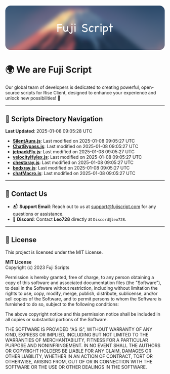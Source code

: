 ![Banner](.github/b.webp)

# 🌍 **We are Fuji Script**

Our global team of developers is dedicated to creating powerful, open-source scripts for Rise Client, designed to enhance your experience and unlock new possibilities! 🌟

---
<!-- SCRIPTS_NAVIGATION_START -->
## 📂 **Scripts Directory Navigation**

**Last Updated**: 2025-01-08 09:05:28 UTC

- **[SilentAura.js](scripts/SilentAura.js)**: Last modified on 2025-01-08 09:05:27 UTC
- **[ChatBypass.js](scripts/ChatBypass.js)**: Last modified on 2025-01-08 09:05:27 UTC
- **[jetpackFly.js](scripts/jetpackFly.js)**: Last modified on 2025-01-08 09:05:27 UTC
- **[velocityHylex.js](scripts/velocityHylex.js)**: Last modified on 2025-01-08 09:05:27 UTC
- **[chestxray.js](scripts/chestxray.js)**: Last modified on 2025-01-08 09:05:27 UTC
- **[bedxray.js](scripts/bedxray.js)**: Last modified on 2025-01-08 09:05:27 UTC
- **[chatMacro.js](scripts/chatMacro.js)**: Last modified on 2025-01-08 09:05:27 UTC

<!-- SCRIPTS_NAVIGATION_END -->

---

## 💬 **Contact Us**  
- 📬 **Support Email**: Reach out to us at [support@fujiscript.com](mailto:support@fujiscript.com) for any questions or assistance.  
- 💬 **Discord**: Contact **Leo728** directly at `Discord@leo728`.

---

## 📜 **License**

This project is licensed under the MIT License.  

**MIT License**  
Copyright (c) 2023 Fuji Scripts  

Permission is hereby granted, free of charge, to any person obtaining a copy of this software and associated documentation files (the "Software"), to deal in the Software without restriction, including without limitation the rights to use, copy, modify, merge, publish, distribute, sublicense, and/or sell copies of the Software, and to permit persons to whom the Software is furnished to do so, subject to the following conditions:  

The above copyright notice and this permission notice shall be included in all copies or substantial portions of the Software.  

THE SOFTWARE IS PROVIDED "AS IS", WITHOUT WARRANTY OF ANY KIND, EXPRESS OR IMPLIED, INCLUDING BUT NOT LIMITED TO THE WARRANTIES OF MERCHANTABILITY, FITNESS FOR A PARTICULAR PURPOSE AND NONINFRINGEMENT. IN NO EVENT SHALL THE AUTHORS OR COPYRIGHT HOLDERS BE LIABLE FOR ANY CLAIM, DAMAGES OR OTHER LIABILITY, WHETHER IN AN ACTION OF CONTRACT, TORT OR OTHERWISE, ARISING FROM, OUT OF OR IN CONNECTION WITH THE SOFTWARE OR THE USE OR OTHER DEALINGS IN THE SOFTWARE.  
